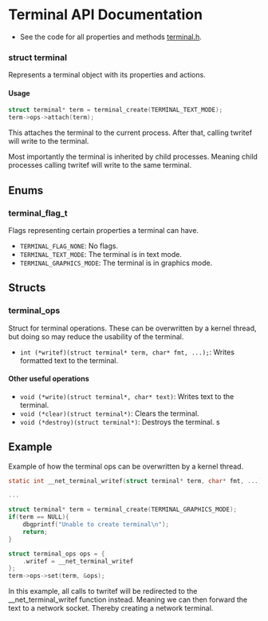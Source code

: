 # Terminal API Documentation

- See the code for all properties and methods [terminal.h](https://github.com/joexbayer/RetrOS-32/blob/main/include/terminal.h).

### struct terminal
Represents a terminal object with its properties and actions.

#### Usage
```c
struct terminal* term = terminal_create(TERMINAL_TEXT_MODE);
term->ops->attach(term);
```

This attaches the terminal to the current process.
After that, calling twritef will write to the terminal.

Most importantly the terminal is inherited by child processes.
Meaning child processes calling twritef will write to the same terminal.

## Enums

### terminal_flag_t
Flags representing certain properties a terminal can have.

- `TERMINAL_FLAG_NONE`: No flags.
- `TERMINAL_TEXT_MODE`: The terminal is in text mode.
- `TERMINAL_GRAPHICS_MODE`: The terminal is in graphics mode.

## Structs

### terminal_ops
Struct for terminal operations.
These can be overwritten by a kernel thread, but doing so may reduce the usability of the terminal.

- `int (*writef)(struct terminal* term, char* fmt, ...);`: Writes formatted text to the terminal.

#### Other useful operations
- `void (*write)(struct terminal*, char* text)`: Writes text to the terminal.
- `void (*clear)(struct terminal*)`: Clears the terminal.
- `void (*destroy)(struct terminal*)`: Destroys the terminal.
s
## Example
Example of how the terminal ops can be overwritten by a kernel thread.
```c
static int __net_terminal_writef(struct terminal* term, char* fmt, ...);

...

struct terminal* term = terminal_create(TERMINAL_GRAPHICS_MODE);
if(term == NULL){
    dbgprintf("Unable to create terminal\n");
    return;
}

struct terminal_ops ops = {
    .writef = __net_terminal_writef
};
term->ops->set(term, &ops);
```

In this example, all calls to twritef will be redirected to the __net_terminal_writef function instead.
Meaning we can then forward the text to a network socket. Thereby creating a network terminal.